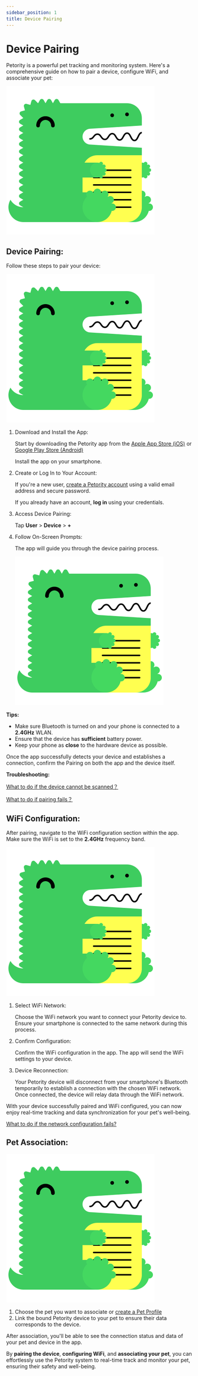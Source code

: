 ```yaml
---
sidebar_position: 1
title: Device Pairing
---
```


# Device Pairing

Petority is a powerful pet tracking and monitoring system. Here's a comprehensive guide on how to pair a device, configure WiFi, and associate your pet:

![pairing steps](/img/logo.svg)

## Device Pairing:

Follow these steps to pair your device:

![step](/img/logo.svg)

1. Download and Install the App:

    Start by downloading the Petority app from the [Apple App Store (iOS)](/img/logo.svg) or [Google Play Store (Android)](/img/logo.svg)

    Install the app on your smartphone.
2. Create or Log In to Your Account:

    If you're a new user, [create a Petority account](/docs/petority/accounts/signing-up) using a valid email address and secure password.

    If you already have an account, **log in** using your credentials.
3. Access Device Pairing:

    Tap **User** > **Device** > **+**
4. Follow On-Screen Prompts:

    The app will guide you through the device pairing process.

    ![step](/img/logo.svg)

**Tips:**

+ Make sure Bluetooth is turned on and your phone is connected to a **2.4GHz** WLAN.
+ Ensure that the device has **sufficient** battery power.
+ Keep your phone as **close** to the hardware device as possible.

Once the app successfully detects your device and establishes a connection, confirm the Pairing on both the app and the device itself.

**Troubleshooting:**

[What to do if the device cannot be scanned？](/docs/petority/devices/FAQs/#2what-to-do-if-the-device-cannot-be-scanned)

[What to do if pairing fails？](/docs/petority/devices/FAQs#1what-to-do-if-pairing-fails)

## WiFi Configuration:
After pairing, navigate to the WiFi configuration section within the app. Make sure the WiFi is set to the **2.4GHz** frequency band. 

![Wifi](/img/logo.svg)

1. Select WiFi Network:

    Choose the WiFi network you want to connect your Petority device to. Ensure your smartphone is connected to the same network during this process.
2. Confirm Configuration:

    Confirm the WiFi configuration in the app. The app will send the WiFi settings to your device.
3. Device Reconnection:

    Your Petority device will disconnect from your smartphone's Bluetooth temporarily to establish a connection with the chosen WiFi network. Once connected, the device will relay data through the WiFi network.

With your device successfully paired and WiFi configured, you can now enjoy real-time tracking and data synchronization for your pet's well-being.

[What to do if the network configuration fails?](/docs/petority/devices/FAQs/#3what-to-do-if-the-network-configuration-fails)

## Pet Association:
![choose pet](/img/logo.svg)
1. Choose the pet you want to associate or [create a Pet Profile](/docs/petority/devices/pets#1-creating-a-pet-profile)
2. Link the bound Petority device to your pet to ensure their data corresponds to the device.

After association, you'll be able to see the connection status and data of your pet and device in the app.

By **pairing the device**, **configuring WiFi**, and **associating your pet**, you can effortlessly use the Petority system to real-time track and monitor your pet, ensuring their safety and well-being.

